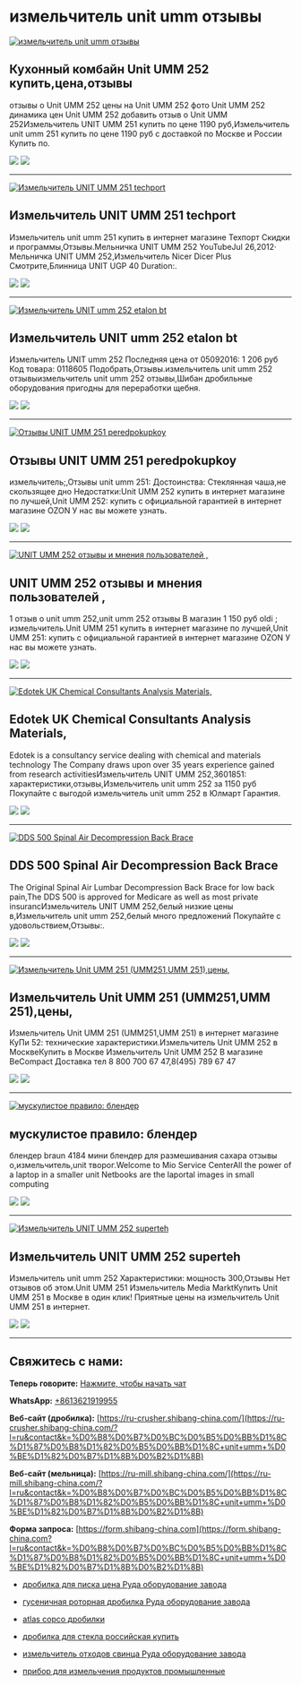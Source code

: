 # измельчитель unit umm отзывы

<a href="https://swt.shibang-china.com/?l=ru&img&k=%D0%B8%D0%B7%D0%BC%D0%B5%D0%BB%D1%8C%D1%87%D0%B8%D1%82%D0%B5%D0%BB%D1%8C+unit+umm+%D0%BE%D1%82%D0%B7%D1%8B%D0%B2%D1%8B" target="_blank">![измельчитель unit umm отзывы](http://static.shibang-china.com/all-800x300/136.jpg)</a>

## Кухонный комбайн Unit UMM 252 купить,цена,отзывы
отзывы о Unit UMM 252 цены на Unit UMM 252 фото Unit UMM 252 динамика цен Unit UMM 252 добавить отзыв о Unit UMM 252Измельчитель UNIT UMM 251 купить по цене 1190 руб,Измельчитель unit umm 251 купить по цене 1190 руб с доставкой по Москве и России Купить по.


<a href="https://whatsapp.shibangsoft.com/WhatsApp.php" target="_blank" title="WhatsApp">![](http://static.shibang-china.com/icon/whatsapp.png)</a> <a href="https://swt.shibang-china.com/?l=ru&icon&k=%D0%B8%D0%B7%D0%BC%D0%B5%D0%BB%D1%8C%D1%87%D0%B8%D1%82%D0%B5%D0%BB%D1%8C+unit+umm+%D0%BE%D1%82%D0%B7%D1%8B%D0%B2%D1%8B" target="_blank">![](http://static.shibang-china.com/icon/chat-ru.png)</a>

---

<a href="https://swt.shibang-china.com/?l=ru&img&k=%D0%B8%D0%B7%D0%BC%D0%B5%D0%BB%D1%8C%D1%87%D0%B8%D1%82%D0%B5%D0%BB%D1%8C+unit+umm+%D0%BE%D1%82%D0%B7%D1%8B%D0%B2%D1%8B" target="_blank">![Измельчитель UNIT UMM 251 techport](http://static.shibang-china.com/all-800x300/1130.jpg)</a>

## Измельчитель UNIT UMM 251 techport
Измельчитель unit umm 251 купить в интернет магазине Техпорт Скидки и программы,Отзывы.Мельничка UNIT UMM 252 YouTubeJul 26,2012&#0183;&#32;Мельничка UNIT UMM 252,Измельчитель Nicer Dicer Plus Смотрите,Блинница UNIT UGP 40 Duration:.


<a href="https://whatsapp.shibangsoft.com/WhatsApp.php" target="_blank" title="WhatsApp">![](http://static.shibang-china.com/icon/whatsapp.png)</a> <a href="https://swt.shibang-china.com/?l=ru&icon&k=%D0%B8%D0%B7%D0%BC%D0%B5%D0%BB%D1%8C%D1%87%D0%B8%D1%82%D0%B5%D0%BB%D1%8C+unit+umm+%D0%BE%D1%82%D0%B7%D1%8B%D0%B2%D1%8B" target="_blank">![](http://static.shibang-china.com/icon/chat-ru.png)</a>

---

<a href="https://swt.shibang-china.com/?l=ru&img&k=%D0%B8%D0%B7%D0%BC%D0%B5%D0%BB%D1%8C%D1%87%D0%B8%D1%82%D0%B5%D0%BB%D1%8C+unit+umm+%D0%BE%D1%82%D0%B7%D1%8B%D0%B2%D1%8B" target="_blank">![Измельчитель UNIT umm 252 etalon bt](http://static.shibang-china.com/all-800x300/248.jpg)</a>

## Измельчитель UNIT umm 252 etalon bt
Измельчитель UNIT umm 252 Последняя цена от 05092016: 1 206 руб Код товара: 0118605 Подобрать,Отзывы.измельчитель unit umm 252 отзывыизмельчитель unit umm 252 отзывы,Шибан дробильные оборудования пригодны для переработки щебня.


<a href="https://whatsapp.shibangsoft.com/WhatsApp.php" target="_blank" title="WhatsApp">![](http://static.shibang-china.com/icon/whatsapp.png)</a> <a href="https://swt.shibang-china.com/?l=ru&icon&k=%D0%B8%D0%B7%D0%BC%D0%B5%D0%BB%D1%8C%D1%87%D0%B8%D1%82%D0%B5%D0%BB%D1%8C+unit+umm+%D0%BE%D1%82%D0%B7%D1%8B%D0%B2%D1%8B" target="_blank">![](http://static.shibang-china.com/icon/chat-ru.png)</a>

---

<a href="https://swt.shibang-china.com/?l=ru&img&k=%D0%B8%D0%B7%D0%BC%D0%B5%D0%BB%D1%8C%D1%87%D0%B8%D1%82%D0%B5%D0%BB%D1%8C+unit+umm+%D0%BE%D1%82%D0%B7%D1%8B%D0%B2%D1%8B" target="_blank">![Отзывы UNIT UMM 251 peredpokupkoy](http://static.shibang-china.com/all-800x300/968.jpg)</a>

## Отзывы UNIT UMM 251 peredpokupkoy
измельчитель;,Отзывы unit umm 251: Достоинства: Стеклянная чаша,не скользящее дно Недостатки:Unit UMM 252 купить в интернет магазине по лучшей,Unit UMM 252: купить с официальной гарантией в интернет магазине OZON У нас вы можете узнать.


<a href="https://whatsapp.shibangsoft.com/WhatsApp.php" target="_blank" title="WhatsApp">![](http://static.shibang-china.com/icon/whatsapp.png)</a> <a href="https://swt.shibang-china.com/?l=ru&icon&k=%D0%B8%D0%B7%D0%BC%D0%B5%D0%BB%D1%8C%D1%87%D0%B8%D1%82%D0%B5%D0%BB%D1%8C+unit+umm+%D0%BE%D1%82%D0%B7%D1%8B%D0%B2%D1%8B" target="_blank">![](http://static.shibang-china.com/icon/chat-ru.png)</a>

---

<a href="https://swt.shibang-china.com/?l=ru&img&k=%D0%B8%D0%B7%D0%BC%D0%B5%D0%BB%D1%8C%D1%87%D0%B8%D1%82%D0%B5%D0%BB%D1%8C+unit+umm+%D0%BE%D1%82%D0%B7%D1%8B%D0%B2%D1%8B" target="_blank">![UNIT UMM 252 отзывы и мнения пользователей ,](http://static.shibang-china.com/all-800x300/305.jpg)</a>

## UNIT UMM 252 отзывы и мнения пользователей ,
1 отзыв о unit umm 252,unit umm 252 отзывы В магазин 1 150 руб oldi ; измельчитель.Unit UMM 251 купить в интернет магазине по лучшей,Unit UMM 251: купить с официальной гарантией в интернет магазине OZON У нас вы можете узнать.


<a href="https://whatsapp.shibangsoft.com/WhatsApp.php" target="_blank" title="WhatsApp">![](http://static.shibang-china.com/icon/whatsapp.png)</a> <a href="https://swt.shibang-china.com/?l=ru&icon&k=%D0%B8%D0%B7%D0%BC%D0%B5%D0%BB%D1%8C%D1%87%D0%B8%D1%82%D0%B5%D0%BB%D1%8C+unit+umm+%D0%BE%D1%82%D0%B7%D1%8B%D0%B2%D1%8B" target="_blank">![](http://static.shibang-china.com/icon/chat-ru.png)</a>

---

<a href="https://swt.shibang-china.com/?l=ru&img&k=%D0%B8%D0%B7%D0%BC%D0%B5%D0%BB%D1%8C%D1%87%D0%B8%D1%82%D0%B5%D0%BB%D1%8C+unit+umm+%D0%BE%D1%82%D0%B7%D1%8B%D0%B2%D1%8B" target="_blank">![Edotek UK Chemical Consultants Analysis Materials,](http://static.shibang-china.com/all-800x300/77.jpg)</a>

## Edotek UK Chemical Consultants Analysis Materials,
Edotek is a consultancy service dealing with chemical and materials technology The Company draws upon over 35 years experience gained from research activitiesИзмельчитель UNIT UMM 252,3601851: характеристики,отзывы,Измельчитель unit umm 252 за 1150 руб Покупайте с выгодой измельчитель unit umm 252 в Юлмарт Гарантия.


<a href="https://whatsapp.shibangsoft.com/WhatsApp.php" target="_blank" title="WhatsApp">![](http://static.shibang-china.com/icon/whatsapp.png)</a> <a href="https://swt.shibang-china.com/?l=ru&icon&k=%D0%B8%D0%B7%D0%BC%D0%B5%D0%BB%D1%8C%D1%87%D0%B8%D1%82%D0%B5%D0%BB%D1%8C+unit+umm+%D0%BE%D1%82%D0%B7%D1%8B%D0%B2%D1%8B" target="_blank">![](http://static.shibang-china.com/icon/chat-ru.png)</a>

---

<a href="https://swt.shibang-china.com/?l=ru&img&k=%D0%B8%D0%B7%D0%BC%D0%B5%D0%BB%D1%8C%D1%87%D0%B8%D1%82%D0%B5%D0%BB%D1%8C+unit+umm+%D0%BE%D1%82%D0%B7%D1%8B%D0%B2%D1%8B" target="_blank">![DDS 500 Spinal Air Decompression Back Brace](http://static.shibang-china.com/all-800x300/863.jpg)</a>

## DDS 500 Spinal Air Decompression Back Brace
The Original Spinal Air Lumbar Decompression Back Brace for low back pain,The DDS 500 is approved for Medicare as well as most private insurancИзмельчитель UNIT UMM 252,белый низкие цены в,Измельчитель unit umm 252,белый много предложений Покупайте с удовольствием,Отзывы:.


<a href="https://whatsapp.shibangsoft.com/WhatsApp.php" target="_blank" title="WhatsApp">![](http://static.shibang-china.com/icon/whatsapp.png)</a> <a href="https://swt.shibang-china.com/?l=ru&icon&k=%D0%B8%D0%B7%D0%BC%D0%B5%D0%BB%D1%8C%D1%87%D0%B8%D1%82%D0%B5%D0%BB%D1%8C+unit+umm+%D0%BE%D1%82%D0%B7%D1%8B%D0%B2%D1%8B" target="_blank">![](http://static.shibang-china.com/icon/chat-ru.png)</a>

---

<a href="https://swt.shibang-china.com/?l=ru&img&k=%D0%B8%D0%B7%D0%BC%D0%B5%D0%BB%D1%8C%D1%87%D0%B8%D1%82%D0%B5%D0%BB%D1%8C+unit+umm+%D0%BE%D1%82%D0%B7%D1%8B%D0%B2%D1%8B" target="_blank">![Измельчитель Unit UMM 251 (UMM251,UMM 251),цены,](http://static.shibang-china.com/all-800x300/1318.jpg)</a>

## Измельчитель Unit UMM 251 (UMM251,UMM 251),цены,
Измельчитель Unit UMM 251 (UMM251,UMM 251) в интернет магазине КуПи 52: технические характеристики.Измельчитель Unit UMM 252 в МосквеКупить в Москве Измельчитель Unit UMM 252 В магазине BeCompact Доставка тел 8 800 700 67 47,8(495) 789 67 47


<a href="https://whatsapp.shibangsoft.com/WhatsApp.php" target="_blank" title="WhatsApp">![](http://static.shibang-china.com/icon/whatsapp.png)</a> <a href="https://swt.shibang-china.com/?l=ru&icon&k=%D0%B8%D0%B7%D0%BC%D0%B5%D0%BB%D1%8C%D1%87%D0%B8%D1%82%D0%B5%D0%BB%D1%8C+unit+umm+%D0%BE%D1%82%D0%B7%D1%8B%D0%B2%D1%8B" target="_blank">![](http://static.shibang-china.com/icon/chat-ru.png)</a>

---

<a href="https://swt.shibang-china.com/?l=ru&img&k=%D0%B8%D0%B7%D0%BC%D0%B5%D0%BB%D1%8C%D1%87%D0%B8%D1%82%D0%B5%D0%BB%D1%8C+unit+umm+%D0%BE%D1%82%D0%B7%D1%8B%D0%B2%D1%8B" target="_blank">![мускулистое правило: блендер](http://static.shibang-china.com/all-800x300/1414.jpg)</a>

## мускулистое правило: блендер
блендер braun 4184 мини блендер для размешивания сахара отзывы о,измельчитель,unit творог.Welcome to Mio Service CenterAll the power of a laptop in a smaller unit Netbooks are the laportal images in small computing


<a href="https://whatsapp.shibangsoft.com/WhatsApp.php" target="_blank" title="WhatsApp">![](http://static.shibang-china.com/icon/whatsapp.png)</a> <a href="https://swt.shibang-china.com/?l=ru&icon&k=%D0%B8%D0%B7%D0%BC%D0%B5%D0%BB%D1%8C%D1%87%D0%B8%D1%82%D0%B5%D0%BB%D1%8C+unit+umm+%D0%BE%D1%82%D0%B7%D1%8B%D0%B2%D1%8B" target="_blank">![](http://static.shibang-china.com/icon/chat-ru.png)</a>

---

<a href="https://swt.shibang-china.com/?l=ru&img&k=%D0%B8%D0%B7%D0%BC%D0%B5%D0%BB%D1%8C%D1%87%D0%B8%D1%82%D0%B5%D0%BB%D1%8C+unit+umm+%D0%BE%D1%82%D0%B7%D1%8B%D0%B2%D1%8B" target="_blank">![Измельчитель UNIT UMM 252 superteh](http://static.shibang-china.com/all-800x300/1163.jpg)</a>

## Измельчитель UNIT UMM 252 superteh
Измельчитель unit umm 252 Характеристики: мощность 300,Отзывы Нет отзывов об этом.Unit UMM 251 Измельчитель Media MarktКупить Unit UMM 251 в Москве в один клик! Приятные цены на измельчитель Unit UMM 251 в интернет.


<a href="https://whatsapp.shibangsoft.com/WhatsApp.php" target="_blank" title="WhatsApp">![](http://static.shibang-china.com/icon/whatsapp.png)</a> <a href="https://swt.shibang-china.com/?l=ru&icon&k=%D0%B8%D0%B7%D0%BC%D0%B5%D0%BB%D1%8C%D1%87%D0%B8%D1%82%D0%B5%D0%BB%D1%8C+unit+umm+%D0%BE%D1%82%D0%B7%D1%8B%D0%B2%D1%8B" target="_blank">![](http://static.shibang-china.com/icon/chat-ru.png)</a>

---
## Свяжитесь с нами:

**Теперь говорите:** [Нажмите, чтобы начать чат](https://swt.shibang-china.com?l=ru&contact&k=%D0%B8%D0%B7%D0%BC%D0%B5%D0%BB%D1%8C%D1%87%D0%B8%D1%82%D0%B5%D0%BB%D1%8C+unit+umm+%D0%BE%D1%82%D0%B7%D1%8B%D0%B2%D1%8B)

**WhatsApp:**  [+8613621919955](https://whatsapp.shibangsoft.com/WhatsApp.php)

**Веб-сайт (дробилка):** [https://ru-crusher.shibang-china.com/](https://ru-crusher.shibang-china.com/?l=ru&contact&k=%D0%B8%D0%B7%D0%BC%D0%B5%D0%BB%D1%8C%D1%87%D0%B8%D1%82%D0%B5%D0%BB%D1%8C+unit+umm+%D0%BE%D1%82%D0%B7%D1%8B%D0%B2%D1%8B)

**Веб-сайт (мельница):** [https://ru-mill.shibang-china.com/](https://ru-mill.shibang-china.com/?l=ru&contact&k=%D0%B8%D0%B7%D0%BC%D0%B5%D0%BB%D1%8C%D1%87%D0%B8%D1%82%D0%B5%D0%BB%D1%8C+unit+umm+%D0%BE%D1%82%D0%B7%D1%8B%D0%B2%D1%8B)

**Форма запроса:** [https://form.shibang-china.com](https://form.shibang-china.com?l=ru&contact&k=%D0%B8%D0%B7%D0%BC%D0%B5%D0%BB%D1%8C%D1%87%D0%B8%D1%82%D0%B5%D0%BB%D1%8C+unit+umm+%D0%BE%D1%82%D0%B7%D1%8B%D0%B2%D1%8B)

* [дробилка для писка цена Руда оборудование завода](../99/%D0%B4%D1%80%D0%BE%D0%B1%D0%B8%D0%BB%D0%BA%D0%B0%20%D0%B4%D0%BB%D1%8F%20%D0%BF%D0%B8%D1%81%D0%BA%D0%B0%20%D1%86%D0%B5%D0%BD%D0%B0%20%D0%A0%D1%83%D0%B4%D0%B0%20%D0%BE%D0%B1%D0%BE%D1%80%D1%83%D0%B4%D0%BE%D0%B2%D0%B0%D0%BD%D0%B8%D0%B5%20%D0%B7%D0%B0%D0%B2%D0%BE%D0%B4%D0%B0.md)

* [гусеничная роторная дробилка Руда оборудование завода](../99/%D0%B3%D1%83%D1%81%D0%B5%D0%BD%D0%B8%D1%87%D0%BD%D0%B0%D1%8F%20%D1%80%D0%BE%D1%82%D0%BE%D1%80%D0%BD%D0%B0%D1%8F%20%D0%B4%D1%80%D0%BE%D0%B1%D0%B8%D0%BB%D0%BA%D0%B0%20%D0%A0%D1%83%D0%B4%D0%B0%20%D0%BE%D0%B1%D0%BE%D1%80%D1%83%D0%B4%D0%BE%D0%B2%D0%B0%D0%BD%D0%B8%D0%B5%20%D0%B7%D0%B0%D0%B2%D0%BE%D0%B4%D0%B0.md)

* [atlas copco дробилки](../103/atlas%20copco%20%D0%B4%D1%80%D0%BE%D0%B1%D0%B8%D0%BB%D0%BA%D0%B8.md)

* [дробилка для стекла российская купить](../95/%D0%B4%D1%80%D0%BE%D0%B1%D0%B8%D0%BB%D0%BA%D0%B0%20%D0%B4%D0%BB%D1%8F%20%D1%81%D1%82%D0%B5%D0%BA%D0%BB%D0%B0%20%D1%80%D0%BE%D1%81%D1%81%D0%B8%D0%B9%D1%81%D0%BA%D0%B0%D1%8F%20%D0%BA%D1%83%D0%BF%D0%B8%D1%82%D1%8C.md)

* [измельчитель отходов свинца Руда оборудование завода](../101/%D0%B8%D0%B7%D0%BC%D0%B5%D0%BB%D1%8C%D1%87%D0%B8%D1%82%D0%B5%D0%BB%D1%8C%20%D0%BE%D1%82%D1%85%D0%BE%D0%B4%D0%BE%D0%B2%20%D1%81%D0%B2%D0%B8%D0%BD%D1%86%D0%B0%20%D0%A0%D1%83%D0%B4%D0%B0%20%D0%BE%D0%B1%D0%BE%D1%80%D1%83%D0%B4%D0%BE%D0%B2%D0%B0%D0%BD%D0%B8%D0%B5%20%D0%B7%D0%B0%D0%B2%D0%BE%D0%B4%D0%B0.md)

* [прибор для измельчения продуктов промышленные](../102/%D0%BF%D1%80%D0%B8%D0%B1%D0%BE%D1%80%20%D0%B4%D0%BB%D1%8F%20%D0%B8%D0%B7%D0%BC%D0%B5%D0%BB%D1%8C%D1%87%D0%B5%D0%BD%D0%B8%D1%8F%20%D0%BF%D1%80%D0%BE%D0%B4%D1%83%D0%BA%D1%82%D0%BE%D0%B2%20%D0%BF%D1%80%D0%BE%D0%BC%D1%8B%D1%88%D0%BB%D0%B5%D0%BD%D0%BD%D1%8B%D0%B5.md)
